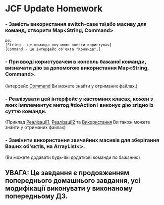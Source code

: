 
# JCF Update Homework

### - Замість використання switch-сase та\або масиву для команд, створити Map<String, Command>
    де:
    [String - це команда яку може ввести користувач]
    [Command - це інтерфейс об'єкта "Команда".]
####
### - При вводі користувачем в консоль бажаної команди, визначати дію за допомогою використання Map<String, Command>.
####
(Інтерфейс [Command](src/main/java/org/stepit/consoleshop/command/Command.java) Ви можете знайти у отриманих файлах.)
####
### - Реалізувати цей інтерфейс у кастомних класах, кожен з яких імплементує метод #doAction і виконує дію згідно із суттю команди.
(Приклад [Реалізації1](src/main/java/org/stepit/consoleshop/command/impl/ShowStorageCommand.java), [Реалізації2](src/main/java/org/stepit/consoleshop/command/impl/ShowAllCommandsCommands.java) та [Використання](src/main/java/org/stepit/consoleshop/Main.java) Ви також можете знайти у отриманих файлах)
####
### - Замінити використання звичайних масивів для зберігання Ваших об'єктів, на ArrayList<>.
(Ви можете додавати будь-які додаткові команди по бажанню)



## УВАГА: Це завдання є продовженням попереднього домашнього завдання, усі модифікації виконувати у виконаному попередньому ДЗ.